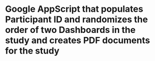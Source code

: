 # Google AppScript that populates Participant ID and randomizes the order of two Dashboards in the study and creates PDF documents for the study 
